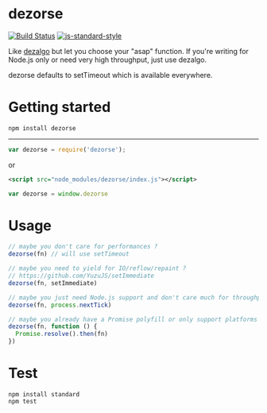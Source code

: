 dezorse
========

[![Build Status](https://img.shields.io/travis/sonnyp/dezorse/master.svg?style=flat-square)](https://travis-ci.org/sonnyp/dezorse/branches)
[![js-standard-style](https://img.shields.io/badge/code%20style-standard-brightgreen.svg?style=flat-square)](http://standardjs.com/)

Like [dezalgo](https://github.com/npm/dezalgo) but let you choose your "asap" function.
If you're writing for Node.js only or need very high throughput, just use dezalgo.

dezorse defaults to setTimeout which is available everywhere.

# Getting started


`npm install dezorse`

----

```javascript
var dezorse = require('dezorse');
```

or

```xml
<script src="node_modules/dezorse/index.js"></script>
```
```javascript
var dezorse = window.dezorse
```

# Usage

```js
// maybe you don't care for performances ?
dezorse(fn) // will use setTimeout

// maybe you need to yield for IO/reflow/repaint ?
// https://github.com/YuzuJS/setImmediate
dezorse(fn, setImmediate)

// maybe you just need Node.js support and don't care much for throughput ?
dezorse(fn, process.nextTick)

// maybe you already have a Promise polyfill or only support platforms with Promise support ?
dezorse(fn, function () {
  Promise.resolve().then(fn)
})
```

# Test

```
npm install standard
npm test
```
